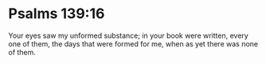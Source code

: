 # Psalms 139:16

Your eyes saw my unformed substance; in your book were written, every one of them, the days that were formed for me, when as yet there was none of them.
